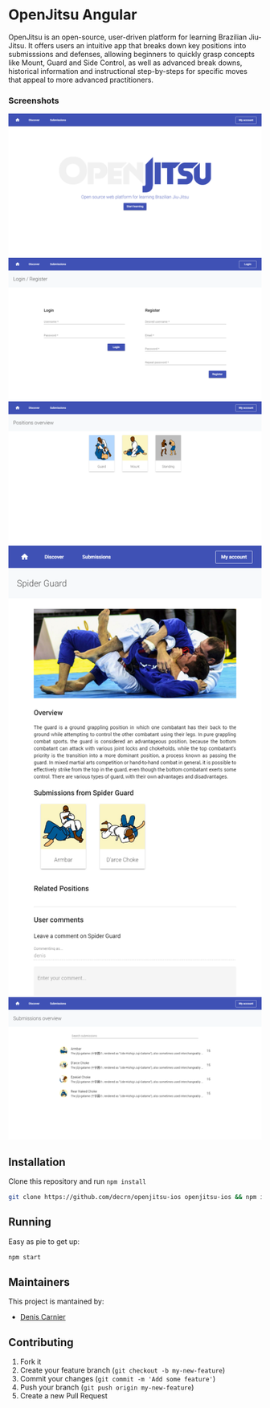 # OpenJitsu Angular

OpenJitsu is an open-source, user-driven platform for learning Brazilian Jiu-Jitsu. It offers users an intuitive app that breaks down key positions into submisssions and defenses, allowing beginners to quickly grasp concepts like Mount, Guard and Side Control, as well as advanced break downs, historical information and instructional step-by-steps for specific moves that appeal to more advanced practitioners.

### Screenshots

![Landing page](/showcase/landing.png)
![Login page](/showcase/login.png)
![Explore page](/showcase/master.png)
![Detail page](/showcase/detail.png)
![Submissions page](/showcase/sub-search.png)

## Installation

Clone this repository and run `npm install`
```bash
git clone https://github.com/decrn/openjitsu-ios openjitsu-ios && npm install
```


## Running

Easy as pie to get up:
```bash
npm start
```

## Maintainers

This project is mantained by:
* [Denis Carnier](http://github.com/decrn)


## Contributing

1. Fork it
2. Create your feature branch (`git checkout -b my-new-feature`)
3. Commit your changes (`git commit -m 'Add some feature'`)
5. Push your branch (`git push origin my-new-feature`)
6. Create a new Pull Request
